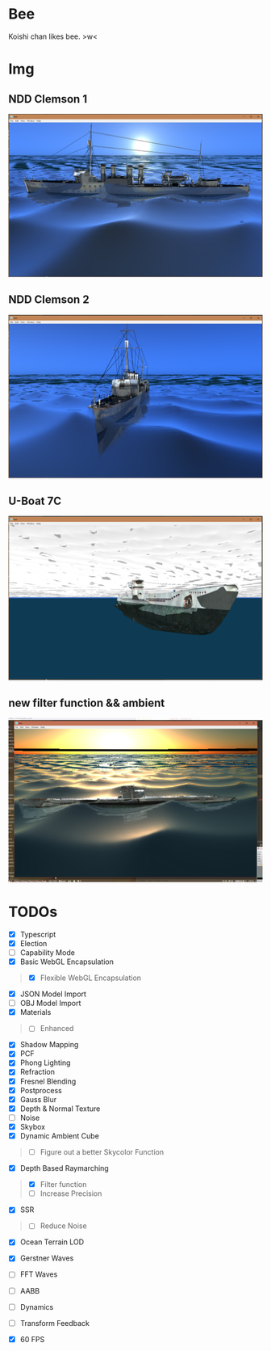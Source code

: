 # Bee

Koishi chan likes bee. \>w<

# Img

## NDD Clemson 1

![](docs/refined.png)

## NDD Clemson 2

![](docs/refined2.png)

## U-Boat 7C

![](docs/sub.png)

## new filter function && ambient

![](docs/new-ambient.png)

# TODOs

- [X] Typescript
- [X] Election
- [ ] Capability Mode
- [X] Basic WebGL Encapsulation
> - [X] Flexible WebGL Encapsulation
- [X] JSON Model Import
- [ ] OBJ Model Import
- [X] Materials
> - [ ] Enhanced
- [X] Shadow Mapping
- [X] PCF
- [X] Phong Lighting
- [X] Refraction
- [X] Fresnel Blending
- [X] Postprocess
- [X] Gauss Blur
- [X] Depth & Normal Texture
- [ ] Noise
- [X] Skybox
- [X] Dynamic Ambient Cube
> - [ ] Figure out a better Skycolor Function 
- [X] Depth Based Raymarching
> - [X] Filter function
> - [ ] Increase Precision
- [X] SSR
> - [ ] Reduce Noise
- [X] Ocean Terrain LOD
- [X] Gerstner Waves
- [ ] FFT Waves
- [ ] AABB
- [ ] Dynamics
- [ ] Transform Feedback

- [X] 60 FPS